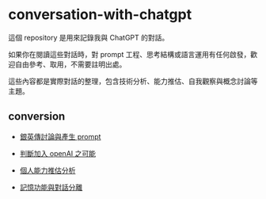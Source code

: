 # conversation-with-chatgpt

這個 repository 是用來記錄我與 ChatGPT 的對話。

如果你在閱讀這些對話時，對 prompt 工程、思考結構或語言運用有任何啟發，歡迎自由參考、取用，不需要註明出處。

這些內容都是實際對話的整理，包含技術分析、能力推估、自我觀察與概念討論等主題。

## conversion

- [銀英傳討論與產生 prompt](conversation/銀英傳討論與產生prompt.md)

- [判斷加入 openAI 之可能](conversation/判斷加入openAI之可能.md)

- [個人能力推估分析](conversation/個人能力推估分析.md)

- [記憶功能與對話分離](conversation/記憶功能與對話分離.md)
